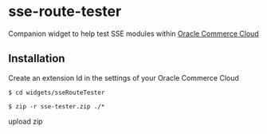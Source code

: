 # sse-route-tester

Companion widget to help test SSE modules within [Oracle Commerce Cloud](https://cloud.oracle.com/en_US/commerce-cloud "Oracle Commerce Cloud")

## Installation

Create an extension Id in the settings of your Oracle Commerce Cloud

```
$ cd widgets/sseRouteTester

$ zip -r sse-tester.zip ./*
```

upload zip
